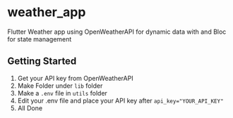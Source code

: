 # weather_app

Flutter Weather app using OpenWeatherAPI for dynamic data with and Bloc for state management

## Getting Started

1. Get your API key from OpenWeatherAPI
2. Make Folder under `lib` folder
3. Make a `.env` file in `utils` folder
4. Edit your .env file and place your API key after `api_key="YOUR_API_KEY"`
5. All Done
